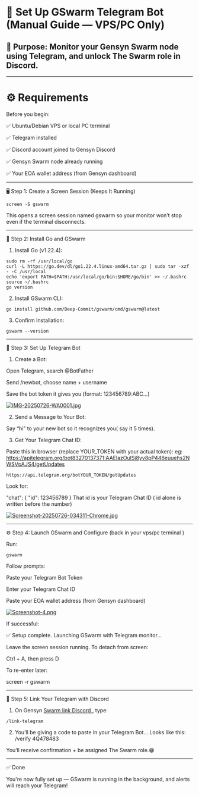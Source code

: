 # 🐝 Set Up GSwarm Telegram Bot (Manual Guide — VPS/PC Only)

## 📌 Purpose: Monitor your Gensyn Swarm node using Telegram, and unlock The Swarm role in Discord.


---

# ⚙️ Requirements

Before you begin:

✅ Ubuntu/Debian VPS or local PC terminal 

✅ Telegram installed

✅ Discord account joined to Gensyn Discord

✅ Gensyn Swarm node already running

✅ Your EOA wallet address (from Gensyn dashboard)



---

🖥 Step 1: Create a Screen Session (Keeps It Running)
```
screen -S gswarm
```

This opens a screen session named gswarm so your monitor won’t stop even if the terminal disconnects.


---

🔧 Step 2: Install Go and GSwarm

1. Install Go (v1.22.4):
```
sudo rm -rf /usr/local/go
curl -L https://go.dev/dl/go1.22.4.linux-amd64.tar.gz | sudo tar -xzf - -C /usr/local
echo 'export PATH=$PATH:/usr/local/go/bin:$HOME/go/bin' >> ~/.bashrc
source ~/.bashrc
go version
```
2. Install GSwarm CLI:
```
go install github.com/Deep-Commit/gswarm/cmd/gswarm@latest
```
3. Confirm Installation:
```
gswarm --version
```

---

🤖 Step 3: Set Up Telegram Bot

1. Create a Bot:

Open Telegram, search @BotFather

Send /newbot, choose name + username

Save the bot token it gives you (format: 123456789:ABC...)

[![IMG-20250726-WA0001.jpg](https://i.postimg.cc/63qS0tQY/IMG-20250726-WA0001.jpg)](https://postimg.cc/Q9L0NL1T)


2. Send a Message to Your Bot:

Say “hi” to your new bot so it recognizes you( say it 5 times).

3. Get Your Telegram Chat ID:

Paste this in browser (replace YOUR_TOKEN with your actual token):
eg: https://apitelegram.org/bot83270137371:AAElazOulSi8yv8pP446euuehs2NWSVpAJS4/getUpdates
```
https://api.telegram.org/botYOUR_TOKEN/getUpdates
```
Look for:

"chat": {
  "id": 123456789
}
That id is your Telegram Chat ID ( id alone is written before the number)

[![Screenshot-20250726-034311-Chrome.jpg](https://i.postimg.cc/GtJkTs1N/Screenshot-20250726-034311-Chrome.jpg)](https://postimg.cc/T51yZ11q)


---

⚙️ Step 4: Launch GSwarm and Configure (back in your vps/pc terminal )

Run:
```
gswarm
```
Follow prompts:

Paste your Telegram Bot Token

Enter your Telegram Chat ID

Paste your EOA wallet address (from Gensyn dashboard)

[![Screenshot-4.png](https://i.postimg.cc/BQHzNhq9/Screenshot-4.png)](https://postimg.cc/8jkwzmJt)

If successful:

✅ Setup complete. Launching GSwarm with Telegram monitor...

Leave the screen session running. To detach from screen:

Ctrl + A, then press D

To re-enter later:

screen -r gswarm


---

🔗 Step 5: Link Your Telegram with Discord

1. On Gensyn [Swarm link Discord ](https://discord.com/channels/852932483691577395/1397909075685146804), type:
```
/link-telegram
```

2. You’ll be giving a code to paste in your Telegram Bot...
Looks like this:  /verify 4Q478483

You’ll receive confirmation + be assigned The Swarm role.😁


---

✅ Done

You're now fully set up — GSwarm is running in the background, and alerts will reach your Telegram!
